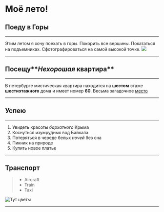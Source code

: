 # Моё лето!

## Поеду в **Горы**
***
Этим летом я хочу поехать в горы. Покорить все вершины. Покататься на подъемниках. Сфотографироваться на самой высокой точке. 
![](IMG_680.PNG)
***

## Посещу**_Нехорошая_ квартира**
***
В петербурге мистическая квартира находится на **шестом** этаже **шестиэтажного** дома и имеет номер **60**. Весьма загадочное [место](https://yandex.ru/maps/-/CCUJZIcN1A)
***

## Успею
***
1. Увидеть красоты *бархатного* Крыма
2. Коснуться изумрудных вод Байкала
3. Потеряться в череде белых _*ночей*_ без сна
4. Пикник на природе
5. Купить новое платье
***

## Транспорт

> * Aircraft 
> * Train
> * Taxi



![Тут цветы](flower.jpg)
***

